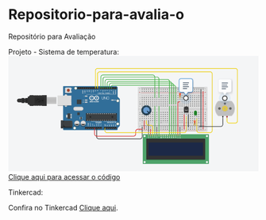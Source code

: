 # Repositorio-para-avalia-o

Repositório para Avaliação

Projeto - Sistema de temperatura:
<img src="sensordetemperatura.PNG">
<br>
<a href = "reposit_rio_para_avalia_o_sensor_de_temperatura1.ino"> Clique aqui para acessar o código</a>
<br> 

Tinkercad:
<p>Confira no Tinkercad <a href="[https://www.freecodecamp.org/](https://www.tinkercad.com/things/iwm72tNDTgn-atividade-avaliacao-sensor-de-temperatura/editel?sharecode=P9Ww8AX0dAt2UR-tVdPyi5m0ntXfwZrZE-5V5mucG20)" target="_blank">Clique aqui</a>.</p>

